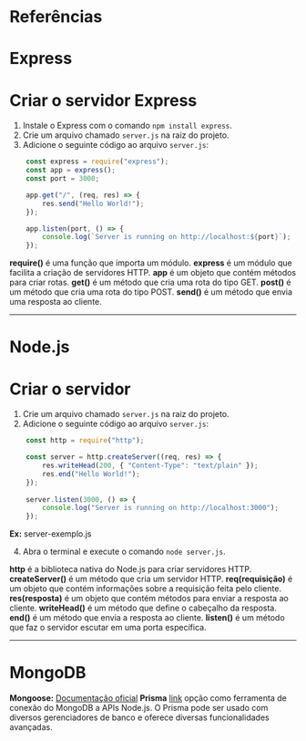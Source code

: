 # Referências
# Express
# Criar o servidor Express

1) Instale o Express com o comando `npm install express`.
2) Crie um arquivo chamado `server.js` na raiz do projeto.
3) Adicione o seguinte código ao arquivo `server.js`:

```javascript
    const express = require("express");
    const app = express();
    const port = 3000;

    app.get("/", (req, res) => {
        res.send("Hello World!");
    });

    app.listen(port, () => {
        console.log(`Server is running on http://localhost:${port}`);
    });
```
**require()** é uma função que importa um módulo.
**express** é um módulo que facilita a criação de servidores HTTP.
**app** é um objeto que contém métodos para criar rotas.
**get()** é um método que cria uma rota do tipo GET.
**post()** é um método que cria uma rota do tipo POST.
**send()** é um método que envia uma resposta ao cliente.

---
# Node.js
# Criar o servidor

1) Crie um arquivo chamado `server.js` na raiz do projeto.
2) Adicione o seguinte código ao arquivo `server.js`:

```javascript
    const http = require("http");

    const server = http.createServer((req, res) => {
        res.writeHead(200, { "Content-Type": "text/plain" });
        res.end("Hello World!");
    });
  
    server.listen(3000, () => {
        console.log("Server is running on http://localhost:3000");
    });
```

**Ex:** server-exemplo.js

4) Abra o terminal e execute o comando `node server.js`.

**http** é a biblioteca nativa do Node.js para criar servidores HTTP.
**createServer()** é um método que cria um servidor HTTP.
**req(requisição)** é um objeto que contém informações sobre a requisição feita pelo cliente.
**res(resposta)** é um objeto que contém métodos para enviar a resposta ao cliente.
**writeHead()** é um método que define o cabeçalho da resposta.
**end()** é um método que envia a resposta ao cliente.
**listen()** é um método que faz o servidor escutar em uma porta específica.

---
# MongoDB
**Mongoose:** [Documentação oficial](https://mongoosejs.com)
**Prisma** [link](https://www.prisma.io) opção como ferramenta de conexão do MongoDB a APIs Node.js.
O Prisma pode ser usado com diversos gerenciadores de banco e oferece diversas funcionalidades avançadas.